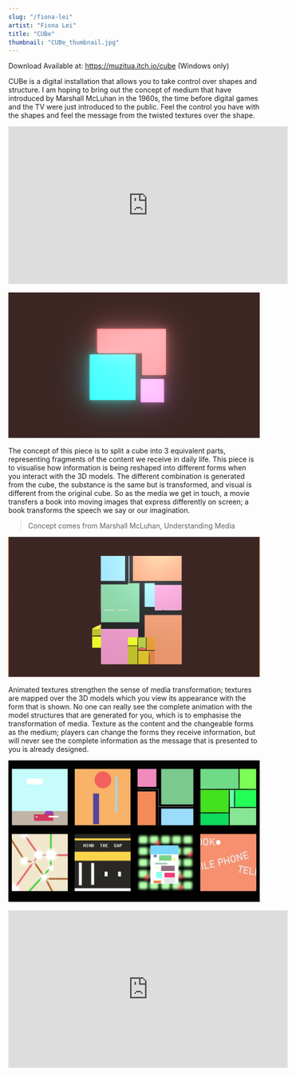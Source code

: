```yaml
---
slug: "/fiona-lei"
artist: "Fiona Lei"
title: "CUBe"
thumbnail: "CUBe_thumbnail.jpg"
---
```


Download Available at: https://muzitua.itch.io/cube (Windows only)

CUBe is a digital installation that allows you to take control over shapes and structure. I am hoping to bring out the concept of medium that have introduced by Marshall McLuhan in the 1960s, the time before digital games and the TV were just introduced to the public. Feel the control you have with the shapes and feel the message from the twisted textures over the shape. 

<iframe width="560" height="315" src="https://www.youtube.com/embed/6PwUuf-9ljg" frameborder="0" allow="accelerometer; autoplay; clipboard-write; encrypted-media; gyroscope; picture-in-picture" allowfullscreen></iframe>

<br />


![Project look](https://github.com/muziFiona/CCI_Final_CUBe/blob/main/Process/Images/CUBe_01.png)

The concept of this piece is to split a cube into 3 equivalent parts, representing fragments of the content we receive in daily life. This piece is to visualise how information is being reshaped into different forms when you interact with the 3D models. The different combination is generated from the cube, the substance is the same but is transformed, and visual is different from the original cube. So as the media we get in touch, a movie transfers a book into moving images that express differently on screen; a book transforms the speech we say or our imagination. 

>Concept comes from Marshall McLuhan, Understanding Media

![Installation shape](https://github.com/muziFiona/CCI_Final_CUBe/blob/main/Process/Images/CUBe_05.png)

Animated textures strengthen the sense of media transformation; textures are mapped over the 3D models which you view its appearance with the form that is shown. No one can really see the complete animation with the model structures that are generated for you, which is to emphasise the transformation of media. Texture as the content and the changeable forms as the medium; players can change the forms they receive information, but will never see the complete information as the message that is presented to you is already designed.

![Textures](https://github.com/muziFiona/CCI_Final_CUBe/blob/main/Process/Images/CUBe_textures.jpg)

<iframe width="560" height="315" src="https://www.youtube.com/embed/ZoFK_3SN0Jo" frameborder="0" allow="accelerometer; autoplay; clipboard-write; encrypted-media; gyroscope; picture-in-picture" allowfullscreen></iframe>
